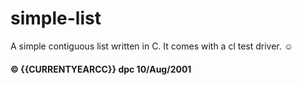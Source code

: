 # simple-list

A simple contiguous list written in C. It comes with a cl test driver.  &#9786;

#### &copy; {{CURRENTYEARCC}} dpc 10/Aug/2001
